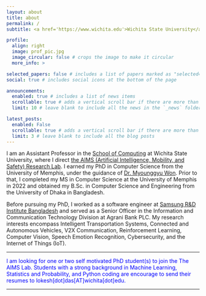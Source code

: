 ```yaml
---
layout: about
title: about
permalink: /
subtitle: <a href='https://www.wichita.edu'>Wichita State University</a>. JB 217, 1845 Fairmount St., Wichita, KS 67260.

profile:
  align: right
  image: prof_pic.jpg
  image_circular: false # crops the image to make it circular
  more_info: >

selected_papers: false # includes a list of papers marked as "selected={true}"
social: true # includes social icons at the bottom of the page

announcements:
  enabled: true # includes a list of news items
  scrollable: true # adds a vertical scroll bar if there are more than 3 news items
  limit: 10 # leave blank to include all the news in the `_news` folder

latest_posts:
  enabled: False
  scrollable: true # adds a vertical scroll bar if there are more than 3 new posts items
  limit: 3 # leave blank to include all the blog posts
---
```


I am an Assistant Professor in the [School of Computing](https://www.wichita.edu/academics/engineering/SoC/) at Wichita State University, where I direct [the AIMS (Artificial Intelligence, Mobility, and Safety) Research Lab](https://lokesh-c-das.github.io/). I earned my PhD in Computer Science from the University of Memphis, under the guidance of [Dr. Myounggyu Won](https://www.memphis.edu/cs/people/faculty_pages/myounggyu-won.php). Prior to that, I completed my MS in Computer Science at the University of Memphis in 2022 and obtained my B.Sc. in Computer Science and Engineering from the University of Dhaka in Bangladesh. 

Before pursuing my PhD, I worked as a software engineer at [Samsung R&D Institute Bangladesh](https://research.samsung.com/srbd) and served as a Senior Officer in the Information and Communication Technology Division at Agrani Bank PLC. My research interests encompass Intelligent Transportation Systems, Connected and Autonomous Vehicles, V2X Communication, Reinforcement Learning, Computer Vision, Speech Emotion Recognition, Cybersecurity, and the Internet of Things (IoT).

---
<p style="color:blue">I am looking for one or two self motivated PhD student(s) to join the The AIMS Lab. Students with a strong background in Machine Learning, Statistics and Probability, and Python coding are encourage to send their resumes to lokesh[dot]das[AT]wichita[dot]edu.</p>

---
